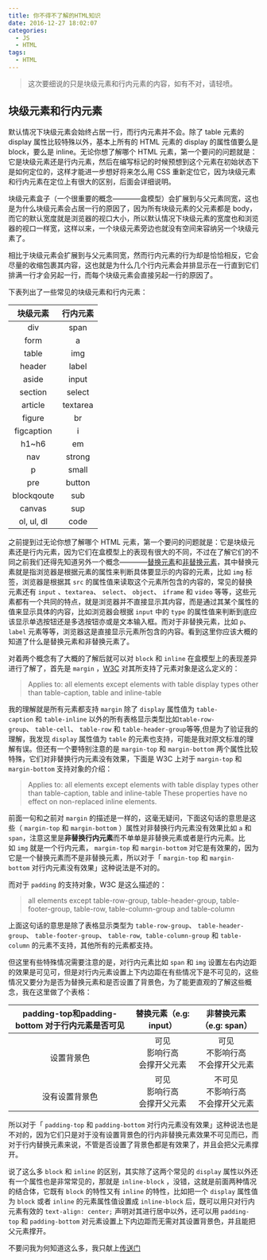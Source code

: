 ```yaml
---
title: 你不得不了解的HTML知识
date: 2016-12-27 18:02:07
categories:
  - JS
  - HTML
tags:
  - HTML
---
```


> 这次要细说的只是块级元素和行内元素的内容，如有不对，请轻喷。

## 块级元素和行内元素
默认情况下块级元素会始终占居一行，而行内元素并不会。除了 table 元素的 display 属性比较特殊以外，基本上所有的 HTML 元素的 display 的属性值要么是 block，要么是 inline。无论你想了解哪个 HTML 元素，第一个要问的问题就是：它是块级元素还是行内元素，然后在编写标记的时候预想到这个元素在初始状态下是如何定位的，这样才能进一步想好将来怎么用 CSS 重新定位它，因为块级元素和行内元素在定位上有很大的区别，后面会详细说明。

块级元素盒子（一个很重要的概念————盒模型）会扩展到与父元素同宽，这也是为什么块级元素会占居一行的原因了，因为所有块级元素的父元素都是 body，而它的默认宽度就是浏览器的视口大小，所以默认情况下块级元素的宽度也和浏览器的视口一样宽，这样以来，一个块级元素旁边也就没有空间来容纳另一个块级元素了。

相比于块级元素会扩展到与父元素同宽，然而行内元素的行为却是恰恰相反，它会尽量的收缩包裹其内容，这也就是为什么几个行内元素会并排显示在一行直到它们排满一行才会另起一行，而每个块级元素会直接另起一行的原因了。

<!-- more -->

下表列出了一些常见的块级元素和行内元素：

| 块级元素 | 行内元素  |
|  :---: |  :---: |
| div| span|
| form| a|
| table| img|
| header| label|
| aside| input|
| section| select|
| article| textarea|
| figure| br|
| figcaption| i|
| h1~h6| em|
| nav| strong|
| p| small|
| pre| button|
| blockqoute| sub|
| canvas| sup|
| ol, ul, dl| code|

之前提到过无论你想了解哪个 HTML 元素，第一个要问的问题就是：它是块级元素还是行内元素，因为它们在盒模型上的表现有很大的不同，不过在了解它们的不同之前我们还得先知道另外一个概念————[替换元素](http://www.w3.org/TR/html5/rendering.html#replaced-elements)和[非替换元素](http://www.w3.org/TR/html5/rendering.html#non-replaced-elements)，其中替换元素就是指浏览器是根据元素的属性来判断具体要显示的内容的元素，比如 `img` 标签，浏览器是根据其 `src` 的属性值来读取这个元素所包含的内容的，常见的替换元素还有 `input` 、`textarea`、 `select`、 `object`、 `iframe` 和 `video` 等等，这些元素都有一个共同的特点，就是浏览器并不直接显示其内容，而是通过其某个属性的值来显示具体的内容，比如浏览器会根据 `input` 中的 `type` 的属性值来判断到底应该显示单选按钮还是多选按钮亦或是文本输入框。而对于非替换元素，比如 `p`、`label` 元素等等，浏览器这是直接显示元素所包含的内容。看到这里你应该大概的知道了什么是替换元素和非替换元素了。

对着两个概念有了大概的了解后就可以对 `block` 和 `inline` 在盒模型上的表现差异进行了解了，首先是 `margin` ，[W3C](http://www.w3.org/TR/CSS2/box.html#margin-properties) 对其所支持了元素对象是这么定义的：

> Applies to: all elements except elements with table display types other than table-caption, table and inline-table

我的理解就是所有元素都支持 `margin` 除了 `display` 属性值为 `table-caption` 和 `table-inline` 以外的所有表格显示类型比如`table-row-group`、 `table-cell`、 `table-row` 和 `table-header-group`等等,但是为了验证我的理解，我发现 `display` 属性值为 `table` 的元素也支持，可能是我对原文标准的理解有误。但还有一个要特别注意的是 `margin-top` 和 `margin-bottom` 两个属性比较特殊，它们对非替换行内元素没有效果，下面是 W3C 上对于 `margin-top` 和`margin-bottom` 支持对象的介绍：

> Applies to: all elements except elements with table display types other than table-caption, table and inline-table
These properties have no effect on non-replaced inline elements.

前面一句和之前对 `margin` 的描述是一样的，这毫无疑问，下面这句话的意思是这些（ `margin-top` 和 `margin-bottom` ）属性对非替换行内元素没有效果比如 `a` 和`span`，注意这里是**非替换行内元素**而不单单是非替换元素或者是行内元素。比如 `img` 就是一个行内元素， `margin-top` 和 `margin-bottom` 对它是有效果的，因为它是一个替换元素而不是非替换元素，所以对于「 `margin-top` 和 `margin-bottom` 对行内元素没有效果」这种说法是不对的。

而对于 `padding` 的支持对象，W3C 是这么描述的：

> all elements except table-row-group, table-header-group, table-footer-group, table-row, table-column-group and table-column

上面这句话的意思是除了表格显示类型为 `table-row-group`、 `table-header-group`、 `table-footer-group`、 `table-row`,` table-column-group` 和 `table-column` 的元素不支持，其他所有的元素都支持。

但这里有些特殊情况需要注意的是，对行内元素比如 `span` 和 `img` 设置左右内边距的效果是可见可，但是对行内元素设置上下内边距在有些情况下是不可见的，这些情况又要分为是否为替换元素和是否设置了背景色，为了能更直观的了解这些概念，我在这里做了个表格：

|  padding-top和padding-bottom 对于行内元素是否可见|替换元素（e.g: input）| 非替换元素（e.g: span）|
| :---:|:---:|:---:|
|<br>设置背景色|可见<br>影响行高<br>会撑开父元素|可见<br>不影响行高<br>不会撑开父元素|
|<br>没有设置背景色|可见<br>影响行高<br>会撑开父元素|不可见<br>不影响行高<br>不会撑开父元素|

所以对于「 `padding-top` 和 `padding-bottom` 对行内元素没有效果」这种说法也是不对的，因为它们只是对于没有设置背景色的行内非替换元素效果不可见而已，而对于行内替换元素来说，不管是否设置了背景色都是有效果了，并且会把父元素撑开。

说了这么多 `block` 和 `inline` 的区别，其实除了这两个常见的 `display` 属性以外还有一个属性也是非常常见的，那就是 `inline-block` ，没错，这就是前面两种情况的结合体，它既有 `block` 的特性又有 `inline` 的特性，比如把一个 `display` 属性值为 `block` 或者 `inline` 的元素属性值设置成 `inline-block` 后，既可以用只对行内元素有效的 `text-align: center;` 声明对其进行居中以外，还可以用 `padding-top` 和 `padding-bottom` 对元素设置上下内边距而无需对其设置背景色，并且能把父元素撑开。

不要问我为何知道这么多，我只献上[传送门](http://www.w3cschool.cn/)
